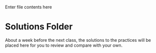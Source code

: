 Enter file contents here
# Solutions Folder

About a week before the next class, the solutions to the practices will be placed here for you to review and compare with your own.

